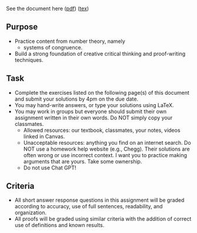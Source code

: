 See the document here ([pdf](hw6.pdf)) ([tex](hw6.tex))

## Purpose

  * Practice content from number theory, namely
      * systems of congruence.
  * Build a strong foundation of creative critical thinking and proof-writing techniques.

## Task
  * Complete the exercises listed on the following page(s) of this document and submit your solutions by 4pm on the due date.
  * You may hand-write answers, or type your solutions using LaTeX.
  * You may work in groups but everyone should submit their own assignment written in their own words.  Do NOT simply copy your classmates.
    * Allowed resources: our textbook, classmates, your notes, videos linked in Canvas.
    * Unacceptable resources: anything you find on an internet search. Do NOT use a homework help website (e.g., Chegg). Their solutions are often wrong or use incorrect context.  I want you to practice making arguments that are yours. Take some ownership.
    * Do not use Chat GPT!

## Criteria
  * All short answer response questions in this assignment will be graded according to accuracy, use of full sentences, readability, and organization.
  * All proofs will be graded using similar criteria with the addition of correct use of definitions and known results.